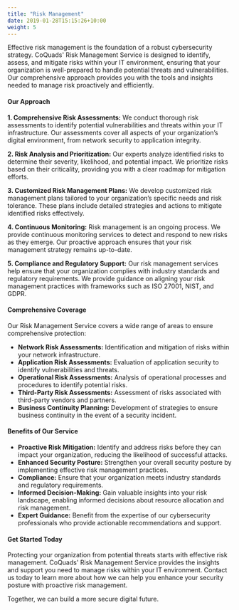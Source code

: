 ```yaml
---
title: "Risk Management"
date: 2019-01-28T15:15:26+10:00
weight: 5
---
```


Effective risk management is the foundation of a robust cybersecurity strategy. CoQuads' Risk Management Service is designed to identify, assess, and mitigate risks within your IT environment, ensuring that your organization is well-prepared to handle potential threats and vulnerabilities. Our comprehensive approach provides you with the tools and insights needed to manage risk proactively and efficiently.

#### Our Approach

**1. Comprehensive Risk Assessments:**
We conduct thorough risk assessments to identify potential vulnerabilities and threats within your IT infrastructure. Our assessments cover all aspects of your organization’s digital environment, from network security to application integrity.

**2. Risk Analysis and Prioritization:**
Our experts analyze identified risks to determine their severity, likelihood, and potential impact. We prioritize risks based on their criticality, providing you with a clear roadmap for mitigation efforts.

**3. Customized Risk Management Plans:**
We develop customized risk management plans tailored to your organization’s specific needs and risk tolerance. These plans include detailed strategies and actions to mitigate identified risks effectively.

**4. Continuous Monitoring:**
Risk management is an ongoing process. We provide continuous monitoring services to detect and respond to new risks as they emerge. Our proactive approach ensures that your risk management strategy remains up-to-date.

**5. Compliance and Regulatory Support:**
Our risk management services help ensure that your organization complies with industry standards and regulatory requirements. We provide guidance on aligning your risk management practices with frameworks such as ISO 27001, NIST, and GDPR.

#### Comprehensive Coverage

Our Risk Management Service covers a wide range of areas to ensure comprehensive protection:

- **Network Risk Assessments:** Identification and mitigation of risks within your network infrastructure.
- **Application Risk Assessments:** Evaluation of application security to identify vulnerabilities and threats.
- **Operational Risk Assessments:** Analysis of operational processes and procedures to identify potential risks.
- **Third-Party Risk Assessments:** Assessment of risks associated with third-party vendors and partners.
- **Business Continuity Planning:** Development of strategies to ensure business continuity in the event of a security incident.

#### Benefits of Our Service

- **Proactive Risk Mitigation:** Identify and address risks before they can impact your organization, reducing the likelihood of successful attacks.
- **Enhanced Security Posture:** Strengthen your overall security posture by implementing effective risk management practices.
- **Compliance:** Ensure that your organization meets industry standards and regulatory requirements.
- **Informed Decision-Making:** Gain valuable insights into your risk landscape, enabling informed decisions about resource allocation and risk management.
- **Expert Guidance:** Benefit from the expertise of our cybersecurity professionals who provide actionable recommendations and support.

#### Get Started Today

Protecting your organization from potential threats starts with effective risk management. CoQuads' Risk Management Service provides the insights and support you need to manage risks within your IT environment. Contact us today to learn more about how we can help you enhance your security posture with proactive risk management.

Together, we can build a more secure digital future.
